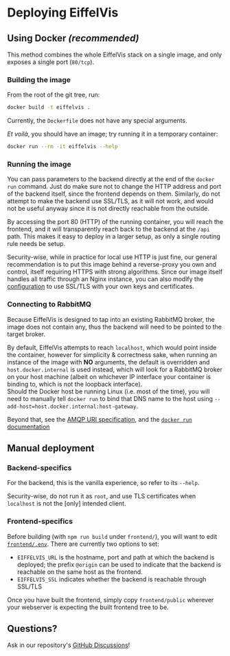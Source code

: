 # Deploying EiffelVis

## Using Docker *(recommended)*

This method combines the whole EiffelVis stack on a single image,
and only exposes a single port (`80/tcp`).

### Building the image

From the root of the git tree, run:
```sh
docker build -t eiffelvis .
```

Currently, the `Dockerfile` does not have any special arguments.

_Et voilà_, you should have an image; try running it in a temporary container:
```sh
docker run --rm -it eiffelvis --help
```

### Running the image

You can pass parameters to the backend directly at the end of the `docker run` command.
Just do make sure not to change the HTTP address and port of the backend itself,
since the frontend depends on them. Similarly, do not attempt to make the backend use SSL/TLS,
as it will not work, and would not be useful anyway since it is not directly reachable from the outside.


By accessing the port 80 (HTTP) of the running container, you will reach the frontend,
and it will transparently reach back to the backend at the `/api` path.
This makes it easy to deploy in a larger setup, as only a single routing rule needs be setup.


Security-wise, while in practice for local use HTTP is just fine, our general recommendation is to put this image behind
a reverse-proxy you own and control, itself requiring HTTPS with strong algorithms.
Since our image itself handles all traffic through an Nginx instance, you can also modify the [configuration](deployment/nginx/eiffelvis.conf)
to use SSL/TLS with your own keys and certificates.


### Connecting to RabbitMQ

Because EiffelVis is designed to tap into an existing RabbitMQ broker,
the image does not contain any, thus the backend will need to be pointed to the target broker.

By default, EiffelVis attempts to reach `localhost`, which would point inside the container,
however for simplicity & correctness sake, when running an instance of the image with **NO** arguments,
the default is overridden and `host.docker.internal` is used instead, which will look for a RabbitMQ broker on your host machine
(albeit on whichever IP interface your container is binding to, which is not the loopback interface).  \
Should the Docker host be running Linux (i.e. most of the time), you will need to manually tell `docker run` to
bind that DNS name to the host using `--add-host=host.docker.internal:host-gateway`.

Beyond that, see the [AMQP URI specification](https://www.rabbitmq.com/uri-spec.html), and the [`docker run` documentation](https://docs.docker.com/engine/reference/run/)


## Manual deployment

### Backend-specifics

For the backend, this is the vanilla experience, so refer to its `--help`.

Security-wise, do not run it as `root`, and use TLS certificates when `localhost` is not the [only] intended client.

### Frontend-specifics

Before building (with `npm run build` under `frontend/`),  you will want to edit [`frontend/.env`](`frontend/.env`).
There are currently two options to set:
- `EIFFELVIS_URL` is the hostname, port and path at which the backend is deployed; the prefix `@origin` can be used
  to indicate that the backend is reachable on the same host as the frontend.
- `EIFFELVIS_SSL` indicates whether the backend is reachable through SSL/TLS

Once you have built the frontend, simply copy `frontend/public` wherever your webserver is expecting the built frontend tree to be.

## Questions?

Ask in our repository's [GitHub Discussions](https://github.com/ItJustWorksTM/EiffelVis/discussions)!
